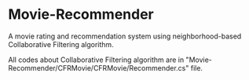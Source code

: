 # Movie-Recommender
A movie rating and recommendation system using neighborhood-based Collaborative Filtering algorithm.

All codes about Collaborative Filtering algorithm are in "Movie-Recommender/CFRMovie/CFRMovie/Recommender.cs" file. 
